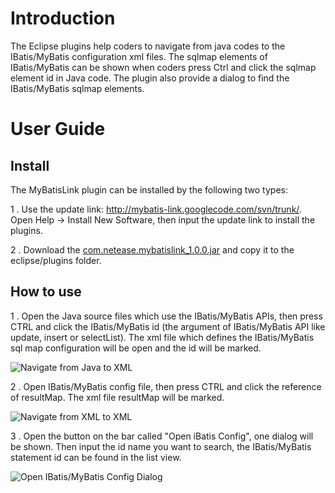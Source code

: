 Introduction
=====================
The Eclipse plugins help coders to navigate from java codes to the IBatis/MyBatis configuration xml files. The sqlmap elements of IBatis/MyBatis can be shown when coders press Ctrl and click the sqlmap element id in Java code. The plugin also provide a dialog to find the IBatis/MyBatis sqlmap elements.

User Guide
=====================

Install
------------------
The MyBatisLink plugin can be installed by the following two types:

 1 .  Use the update link: http://mybatis-link.googlecode.com/svn/trunk/. Open Help -> Install New Software, then input the update link to install the plugins.
 
 2 .  Download the [com.netease.mybatislink_1.0.0.jar](https://sourceforge.net/projects/mybatislink/files/latest/download) and copy it to the eclipse/plugins folder.

How to use
------------------
 1 .  Open the Java source files which use the IBatis/MyBatis APIs, then press CTRL and click the IBatis/MyBatis id (the argument of IBatis/MyBatis API like update, insert or selectList). The xml file which defines the IBatis/MyBatis sql map configuration will be open and the id will be marked.

 ![Navigate from Java to XML](https://sourceforge.net/p/mybatislink/screenshot/screenshot1.PNG)

 2 .  Open IBatis/MyBatis config file, then press CTRL and click the reference of resultMap. The xml file resultMap will be marked.

 ![Navigate from XML to XML](https://sourceforge.net/p/mybatislink/screenshot/screenshot2.PNG)

 3 .  Open the button on the bar called "Open iBatis Config", one dialog will be shown. Then input the id name you want to search, the IBatis/MyBatis statement id can be found in the list view.

 ![Open IBatis/MyBatis Config Dialog](https://sourceforge.net/p/mybatislink/screenshot/screenshot3.PNG)